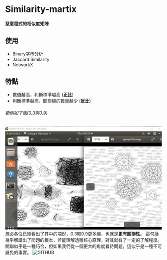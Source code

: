 # Similarity-martix
**惡意程式的相似度矩陣**
## 使用
* Binary字串分析
* Jaccard Similarity
* NetworkX
## 特點
* 數值越高，判斷標準越高 (**正比**)
* 判斷標準越高，關聯線的數量越少 (**反比**)
###### 範例如下圖(0.3與0.9)
![GITHUB](https://github.com/PudiHero/Similarity-martix/blob/main/threshold_03_09.jpg)
想必各位已經看出了其中的端倪，0.3較0.9更多線，也就是**更有關聯性**。
這句話幾乎解讀出了問題的根本，若能理解透徹核心原理，對其就有了一定的了解程度。
關聯似乎是一種巧合，但如果我們從一個更大的角度看待問題，這似乎是一種不可避免的事實。
![GITHUB](https://i.imgur.com/Plrg3d1.png)
